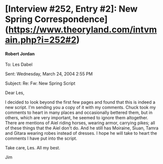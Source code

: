 # [Interview #252, Entry #2]: New Spring Correspondence](https://www.theoryland.com/intvmain.php?i=252#2)

#### Robert Jordan

To: Les Dabel
  
Sent: Wednesday, March 24, 2004 2:55 PM
  
Subject: Re: Fw: New Spring Script

Dear Les,

I decided to look beyond the first few pages and found that this is indeed a new script. I'm sending you a copy of it with my comments. Chuck took my comments to heart in many places and occasionally bettered them, but in others, which are very important, he seemed to ignore them altogether. There are mentions of Aiel riding horses, wearing armor, carrying pikes; all of these things that the Aiel don't do. And he still has Moiraine, Siuan, Tamra and Gitara wearing robes instead of dresses. I hope he will take to heart the comments I have put into the script.

Take care, Les. All my best.

Jim

